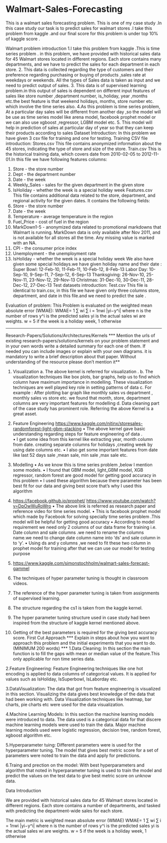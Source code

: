 # Walmart-Sales-Forecasting
This is a walmart sales forecasting problem. This is one of my case study .In this case study our task is to predict sales for walmart stores .I take this problem from kaggle .and our final score for this problem is under top 10% of kaggle score .

Walmart problem introduction
1.I take this problem from kaggle .This is time series  problem . in this problem, we have provided with historical sales data for 45 Walmart stores located in different regions. Each store contains many departments, and we have to predict  the sales for each department in each store.
2. This data is collected regarding the type of customers and their preference regarding purchasing or buying of products ,sales rate at weekdays or weekends. All the types of Sales data is taken as input and we need to predict output of sales.
3. This data is of supervised learning problem.in this output of sales is dependent on different input features of sales like store number ,department number, is_holiday, year ,months etc.the best feature is  that weekend holidays, months, store number etc. which involve the time series also.
4.As this problem is time series problem, At a particular day sales will be different from another day ,so the model will be use as time series model like arena model, facebook prophet model or we can also use xgboost ,regressor, LGBM model etc.
5. This model will help in prediction of sales at particular day of year so that they can keep their products according to sales
Dataset Introduction:
In this problem we have given 3 csv file for training and one for testing.
Training CSV file introduction:
Stores.csv
This file contains anonymized information about the 45 stores, indicating the  type of store and size of the store.
Train.csv
This is the historical training data, which covers date from 2010-02-05 to 2012-11-01.In this file we have following features columns:
1.	Store - the store number
2.	Dept - the department number
3.	Date - the week
4.	Weekly_Sales -  sales for the given department in the given store
5.	IsHoliday - whether the week is a special holiday week
Features.csv
This file contains additional data related to the store, department, and regional activity for the given dates. It contains the following fields:
1.	Store - the store number
2.	Date - the week
3.	Temperature - average temperature in the region
4.	Fuel_Price - cost of fuel in the region
5.	MarkDown1-5 - anonymized data related to promotional markdowns that Walmart is running. MarkDown data is only available after Nov 2011, and is not available for all stores all the time. Any missing value is marked with an NA.
6.	CPI - the consumer price index
7.	Unemployment - the unemployment rate
8.	IsHoliday - whether the week is a special holiday week
We also have given some special holidays.we have given holiday name and their date :
Super Bowl: 12-Feb-10, 11-Feb-11, 10-Feb-12, 8-Feb-13
Labor Day: 10-Sep-10, 9-Sep-11, 7-Sep-12, 6-Sep-13
Thanksgiving: 26-Nov-10, 25-Nov-11, 23-Nov-12, 29-Nov-13
Christmas: 31-Dec-10, 30-Dec-11, 28-Dec-12, 27-Dec-13
Test datasets introduction:
Test.csv
This file is identical to train.csv, in this file we have given only three columns store, department, and date in this file.and we need to predict the sale .

Evaluation of problem:
This Problem is evaluated on the weighted mean absolute error (WMAE):
                  WMAE= 1 ∑ wi ∑ i = 1nwi |yi−y^i|
where
n is the number of rows
y^i is the predicted sales
yi is the actual sales
wi are weights. w = 5 if the week is a holiday week, 1 otherwise

________________________________________
Research-Papers/Solutions/Architectures/Kernels
*** Mention the urls of existing research-papers/solutions/kernels on your problem statement and in your own words write a detailed summary for each one of them. If needed you can include images or explain with your own diagrams. it is mandatory to write a brief description about that paper. Without understanding of the resource please don’t mention it**
1.	Visualization
a.	The above kernel is referred for visualization .
b.	 The visualization techniques like box plots, bar graphs, help us to find which column have maximum importance in modelling. These visualization techniques are well played key role in setting patterns of data
c.	For example : After plotting bar graph like monthly sales vs department , monthly sales vs store etc.  we found that month, store, department columns are very important features for modelling
d.	 Data cleaning part of the case study has prominent role. Referring the above Kernel is a great asset.

2.	Feature Engineering
https://www.kaggle.com/nitinx/storesales-randomforest-light-gbm-stacking
•	 The above kernel gave basic understanding regarding steps for feature engineering of   data .        
•	  I get some idea from this kernel like extracting year, month column from date. creating separate columns for holidays ,creating week by using date columns etc.
•	 I also get some important features from date like last 52 days sale ,mean sale, min sale ,max sale etc.
3.	Modelling
•	As we know this is time series problem ,below I mention some models.
•	I found that GBM model, light_GBM model, XGB regressor, random forest are good model for getting good accuracy in this problem
•	I used these algorithm because there parameter has been best fit for our data and giving best score that’s why I used this algorithm
4.	https://facebook.github.io/prophet/
https://www.youtube.com/watch?v=DpOwWuRoWro
•	The above link is referred as research paper and reference video for time series model.
•	This is facebook prophet model which made by Facebook for solving specially time series problem .This model will be helpful for getting good accuracy
•	According to model requirement we need only 2 columns of our data frame for training i.e. Date column and  sale columns .we need to rename the columns name.we need to change date column name into ‘ds’ and sale column in to ‘y’. 
•	Using ds and y columns ,we need to fit these two column in prophet model for training after that we can use our model for testing purpose
5. https://www.kaggle.com/simonstochholm/walmart-sales-forecast-gammel
1. The techniques of hyper parameter tuning is thought in classroom videos. 
2. The reference of the hyper parameter tuning is taken from assignments of supervised learning. 
3. The structure regarding the cs1 is taken from the kaggle kernel. 
4. The hyper parameter tuning structure used in case study had been inspired from the structure of kaggle kernel mentioned above. 
5. Getting of the best parameters is required for the giving best accuracy score.
First Cut Approach
*** Explain in steps about how you want to approach this problem and the initial experiments that you want to do. (MINIMUM 200 words) ***
1.Data Cleaning:
In this section the main function is to fill the gaps with mean or median value of the feature.This only applicable for non time series data. 

2.Feature Engineering:
Feature Engineering techniques like one hot encoding is applied to data columns of categorical values. It is applied for values such as IsHoliday, IsSuperbowl, IsLaborday etc.

3.DataVisualization: The data that got from feature engineering is visualized in this section. Visualizing the data gives best knowledge of the data that had been working with.
Data Visualization techniques like heatmap, bar charts, pie charts etc were used for the data visualization.

4.Machine Learning Models: In this section the machine learning models were introduced to data. The data used is a categorical data for that discere machine learning models
were used to train the data. Major machine learning models used were logistic regression, decision tree, random forest, xgboost algorithm etc.

5.Hyperparameter tuing: Different parameters were is used for the hyperparameter tuning. The model that gives best metric score for a set of parameters were noted to
train the data and apply for predictions.

6.Traing and prection on the model: With best hyperparameters and algorithm that noted in hyperparameter tuning is used to train the model and predict the values on the test data to 
give best metric score on unknow data.

Data Introduction

We are provided with historical sales data for 45 Walmart stores located in different regions. Each store contains a number of departments, and  tasked with predicting the department-wide sales for each store.

The main metric is weighted mean absolute error (WMAE)
WMAE= 1 ∑ wi ∑ i = 1nwi |yi−y^i|
where
n is the number of rows
y^i is the predicted sales
yi is the actual sales
wi are weights. w = 5 if the week is a holiday week, 1 otherwise

